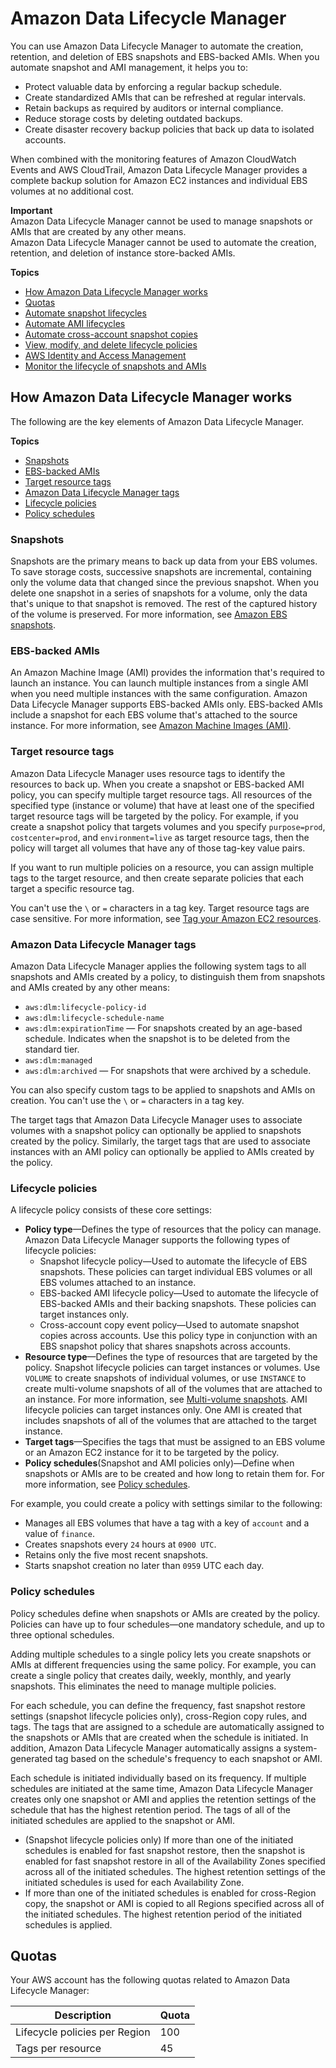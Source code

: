# Amazon Data Lifecycle Manager<a name="snapshot-lifecycle"></a>

You can use Amazon Data Lifecycle Manager to automate the creation, retention, and deletion of EBS snapshots and EBS\-backed AMIs\. When you automate snapshot and AMI management, it helps you to:
+ Protect valuable data by enforcing a regular backup schedule\.
+ Create standardized AMIs that can be refreshed at regular intervals\.
+ Retain backups as required by auditors or internal compliance\.
+ Reduce storage costs by deleting outdated backups\.
+ Create disaster recovery backup policies that back up data to isolated accounts\.

When combined with the monitoring features of Amazon CloudWatch Events and AWS CloudTrail, Amazon Data Lifecycle Manager provides a complete backup solution for Amazon EC2 instances and individual EBS volumes at no additional cost\.

**Important**  
Amazon Data Lifecycle Manager cannot be used to manage snapshots or AMIs that are created by any other means\.  
Amazon Data Lifecycle Manager cannot be used to automate the creation, retention, and deletion of instance store\-backed AMIs\.

**Topics**
+ [How Amazon Data Lifecycle Manager works](#dlm-elements)
+ [Quotas](#dlm-quotas)
+ [Automate snapshot lifecycles](snapshot-ami-policy.md)
+ [Automate AMI lifecycles](ami-policy.md)
+ [Automate cross\-account snapshot copies](event-policy.md)
+ [View, modify, and delete lifecycle policies](view-modify-delete.md)
+ [AWS Identity and Access Management](dlm-prerequisites.md)
+ [Monitor the lifecycle of snapshots and AMIs](dlm-monitor-lifecycle.md)

## How Amazon Data Lifecycle Manager works<a name="dlm-elements"></a>

The following are the key elements of Amazon Data Lifecycle Manager\.

**Topics**
+ [Snapshots](#dlm-ebs-snapshots)
+ [EBS\-backed AMIs](#dlm-ebs-amis)
+ [Target resource tags](#dlm-tagging-volumes)
+ [Amazon Data Lifecycle Manager tags](#dlm-tagging-snapshots)
+ [Lifecycle policies](#dlm-lifecycle-policies)
+ [Policy schedules](#dlm-lifecycle-schedule)

### Snapshots<a name="dlm-ebs-snapshots"></a>

Snapshots are the primary means to back up data from your EBS volumes\. To save storage costs, successive snapshots are incremental, containing only the volume data that changed since the previous snapshot\. When you delete one snapshot in a series of snapshots for a volume, only the data that's unique to that snapshot is removed\. The rest of the captured history of the volume is preserved\. For more information, see [Amazon EBS snapshots](EBSSnapshots.md)\.

### EBS\-backed AMIs<a name="dlm-ebs-amis"></a>

An Amazon Machine Image \(AMI\) provides the information that's required to launch an instance\. You can launch multiple instances from a single AMI when you need multiple instances with the same configuration\. Amazon Data Lifecycle Manager supports EBS\-backed AMIs only\. EBS\-backed AMIs include a snapshot for each EBS volume that's attached to the source instance\. For more information, see [Amazon Machine Images \(AMI\)](AMIs.md)\.

### Target resource tags<a name="dlm-tagging-volumes"></a>

Amazon Data Lifecycle Manager uses resource tags to identify the resources to back up\. When you create a snapshot or EBS\-backed AMI policy, you can specify multiple target resource tags\. All resources of the specified type \(instance or volume\) that have at least one of the specified target resource tags will be targeted by the policy\. For example, if you create a snapshot policy that targets volumes and you specify `purpose=prod`, `costcenter=prod`, and `environment=live` as target resource tags, then the policy will target all volumes that have any of those tag\-key value pairs\.

If you want to run multiple policies on a resource, you can assign multiple tags to the target resource, and then create separate policies that each target a specific resource tag\.

You can't use the `\` or `=` characters in a tag key\. Target resource tags are case sensitive\. For more information, see [Tag your Amazon EC2 resources](Using_Tags.md)\.

### Amazon Data Lifecycle Manager tags<a name="dlm-tagging-snapshots"></a>

Amazon Data Lifecycle Manager applies the following system tags to all snapshots and AMIs created by a policy, to distinguish them from snapshots and AMIs created by any other means:
+ `aws:dlm:lifecycle-policy-id`
+ `aws:dlm:lifecycle-schedule-name`
+ `aws:dlm:expirationTime` — For snapshots created by an age\-based schedule\. Indicates when the snapshot is to be deleted from the standard tier\. 
+ `aws:dlm:managed`
+ `aws:dlm:archived` — For snapshots that were archived by a schedule\.

You can also specify custom tags to be applied to snapshots and AMIs on creation\. You can't use the `\` or `=` characters in a tag key\.

The target tags that Amazon Data Lifecycle Manager uses to associate volumes with a snapshot policy can optionally be applied to snapshots created by the policy\. Similarly, the target tags that are used to associate instances with an AMI policy can optionally be applied to AMIs created by the policy\.

### Lifecycle policies<a name="dlm-lifecycle-policies"></a>

A lifecycle policy consists of these core settings:
+ **Policy type**—Defines the type of resources that the policy can manage\. Amazon Data Lifecycle Manager supports the following types of lifecycle policies:
  + Snapshot lifecycle policy—Used to automate the lifecycle of EBS snapshots\. These policies can target individual EBS volumes or all EBS volumes attached to an instance\.
  + EBS\-backed AMI lifecycle policy—Used to automate the lifecycle of EBS\-backed AMIs and their backing snapshots\. These policies can target instances only\.
  + Cross\-account copy event policy—Used to automate snapshot copies across accounts\. Use this policy type in conjunction with an EBS snapshot policy that shares snapshots across accounts\.
+ **Resource type**—Defines the type of resources that are targeted by the policy\. Snapshot lifecycle policies can target instances or volumes\. Use `VOLUME` to create snapshots of individual volumes, or use `INSTANCE` to create multi\-volume snapshots of all of the volumes that are attached to an instance\. For more information, see [Multi\-volume snapshots](ebs-creating-snapshot.md#ebs-create-snapshot-multi-volume)\. AMI lifecycle policies can target instances only\. One AMI is created that includes snapshots of all of the volumes that are attached to the target instance\. 
+ **Target tags**—Specifies the tags that must be assigned to an EBS volume or an Amazon EC2 instance for it to be targeted by the policy\.
+ **Policy schedules**\(Snapshot and AMI policies only\)—Define when snapshots or AMIs are to be created and how long to retain them for\. For more information, see [Policy schedules](#dlm-lifecycle-schedule)\. 

For example, you could create a policy with settings similar to the following:
+ Manages all EBS volumes that have a tag with a key of `account` and a value of `finance`\.
+ Creates snapshots every `24` hours at `0900 UTC`\.
+ Retains only the five most recent snapshots\.
+ Starts snapshot creation no later than `0959` UTC each day\.

### Policy schedules<a name="dlm-lifecycle-schedule"></a>

Policy schedules define when snapshots or AMIs are created by the policy\. Policies can have up to four schedules—one mandatory schedule, and up to three optional schedules\.

Adding multiple schedules to a single policy lets you create snapshots or AMIs at different frequencies using the same policy\. For example, you can create a single policy that creates daily, weekly, monthly, and yearly snapshots\. This eliminates the need to manage multiple policies\.

For each schedule, you can define the frequency, fast snapshot restore settings \(snapshot lifecycle policies only\), cross\-Region copy rules, and tags\. The tags that are assigned to a schedule are automatically assigned to the snapshots or AMIs that are created when the schedule is initiated\. In addition, Amazon Data Lifecycle Manager automatically assigns a system\-generated tag based on the schedule's frequency to each snapshot or AMI\.

Each schedule is initiated individually based on its frequency\. If multiple schedules are initiated at the same time, Amazon Data Lifecycle Manager creates only one snapshot or AMI and applies the retention settings of the schedule that has the highest retention period\. The tags of all of the initiated schedules are applied to the snapshot or AMI\.
+ \(Snapshot lifecycle policies only\) If more than one of the initiated schedules is enabled for fast snapshot restore, then the snapshot is enabled for fast snapshot restore in all of the Availability Zones specified across all of the initiated schedules\. The highest retention settings of the initiated schedules is used for each Availability Zone\.
+ If more than one of the initiated schedules is enabled for cross\-Region copy, the snapshot or AMI is copied to all Regions specified across all of the initiated schedules\. The highest retention period of the initiated schedules is applied\.

## Quotas<a name="dlm-quotas"></a>

Your AWS account has the following quotas related to Amazon Data Lifecycle Manager:


| Description | Quota | 
| --- | --- | 
| Lifecycle policies per Region | 100 | 
| Tags per resource | 45 | 